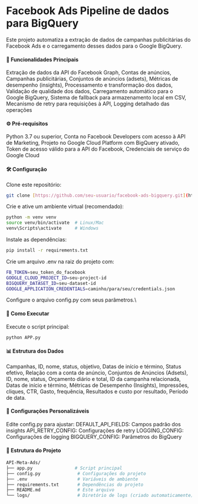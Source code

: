# Facebook Ads Pipeline de dados para BigQuery
Este projeto automatiza a extração de dados de campanhas publicitárias do Facebook Ads e o carregamento desses dados para o Google BigQuery.

#### 📌 Funcionalidades Principais
Extração de dados da API do Facebook Graph,
Contas de anúncios,
Campanhas publicitárias,
Conjuntos de anúncios (adsets),
Métricas de desempenho (insights),
Processamento e transformação dos dados,
Validação de qualidade dos dados,
Carregamento automático para o Google BigQuery,
Sistema de fallback para armazenamento local em CSV,
Mecanismo de retry para requisições à API,
Logging detalhado das operações

#### ⚙️ Pré-requisitos
Python 3.7 ou superior,
Conta no Facebook Developers com acesso à API de Marketing,
Projeto no Google Cloud Platform com BigQuery ativado,
Token de acesso válido para a API do Facebook,
Credenciais de serviço do Google Cloud

#### 🛠️ Configuração
Clone este repositório:

```bash
git clone [https://github.com/seu-usuario/facebook-ads-bigquery.git](https://github.com/Gabriel-Rosatto-Dantas/API-Meta-Ads/tree/main)
```
Crie e ative um ambiente virtual (recomendado):

```bash
python -m venv venv
source venv/bin/activate  # Linux/Mac
venv\Scripts\activate     # Windows
```
Instale as dependências:

```bash
pip install -r requirements.txt
```
Crie um arquivo .env na raiz do projeto com:

```bash
FB_TOKEN=seu_token_do_facebook
GOOGLE_CLOUD_PROJECT_ID=seu-project-id
BIGQUERY_DATASET_ID=seu-dataset-id
GOOGLE_APPLICATION_CREDENTIALS=caminho/para/seu/credentials.json
```
Configure o arquivo config.py com seus parâmetros.\


#### 🚀 Como Executar
Execute o script principal:

```bash
python APP.py
```
#### 📊 Estrutura dos Dados
Campanhas,
ID, nome, status, objetivo,
Datas de início e término,
Status efetivo,
Relação com a conta de anúncio,
Conjuntos de Anúncios (Adsets),
ID, nome, status,
Orçamento diário e total,
ID da campanha relacionada,
Datas de início e término,
Métricas de Desempenho (Insights),
Impressões, cliques, CTR,
Gasto, frequência,
Resultados e custo por resultado,
Período de data.

#### 🔧 Configurações Personalizáveis
Edite config.py para ajustar:
DEFAULT_API_FIELDS: Campos padrão dos insights
API_RETRY_CONFIG: Configurações de retry
LOGGING_CONFIG: Configurações de logging
BIGQUERY_CONFIG: Parâmetros do BigQuery

#### 📂 Estrutura do Projeto
```bash
API-Meta-Ads/
├── app.py                # Script principal
├── config.py              # Configurações do projeto
├── .env                   # Variáveis de ambiente
├── requirements.txt       # Dependências do projeto
├── README.md              # Este arquivo
└── logs/                  # Diretório de logs (criado automaticamente)
```
